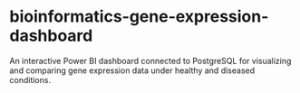 # bioinformatics-gene-expression-dashboard
An interactive Power BI dashboard connected to PostgreSQL for visualizing and comparing gene expression data under healthy and diseased conditions.
